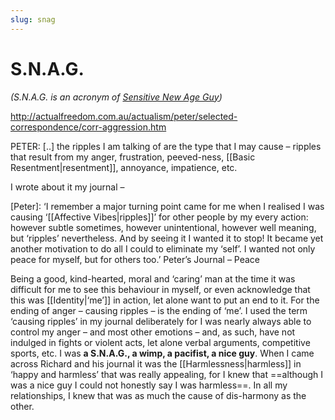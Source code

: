 ```yaml
---
slug: snag
---
```


# S.N.A.G.

*(S.N.A.G. is an acronym of [Sensitive New Age Guy](https://twitter.com/urbandictionary/status/902566853855154176))*

http://actualfreedom.com.au/actualism/peter/selected-correspondence/corr-aggression.htm

PETER: [..] the ripples I am talking of are the type that I may cause – ripples that result from my anger, frustration, peeved-ness, [[Basic Resentment|resentment]], annoyance, impatience, etc.

I wrote about it my journal –

[Peter]: ‘I remember a major turning point came for me when I realised I was causing ‘[[Affective Vibes|ripples]]’ for other people by my every action: however subtle sometimes, however unintentional, however well meaning, but ‘ripples’ nevertheless. And by seeing it I wanted it to stop! It became yet another motivation to do all I could to eliminate my ‘self’. I wanted not only peace for myself, but for others too.’ Peter’s Journal – Peace

Being a good, kind-hearted, moral and ‘caring’ man at the time it was difficult for me to see this behaviour in myself, or even acknowledge that this was [[Identity|‘me’]] in action, let alone want to put an end to it. For the ending of anger – causing ripples – is the ending of ‘me’. I used the term ‘causing ripples’ in my journal deliberately for I was nearly always able to control my anger – and most other emotions – and, as such, have not indulged in fights or violent acts, let alone verbal arguments, competitive sports, etc. I was **a S.N.A.G., a wimp, a pacifist, a nice guy**. When I came across Richard and his journal it was the [[Harmlessness|harmless]] in ‘happy and harmless’ that was really appealing, for I knew that ==although I was a nice guy I could not honestly say I was harmless==. In all my relationships, I knew that was as much the cause of dis-harmony as the other.